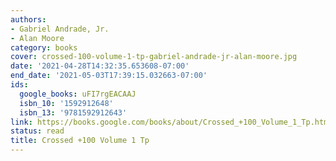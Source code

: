 ```yaml
---
authors:
- Gabriel Andrade, Jr.
- Alan Moore
category: books
cover: crossed-100-volume-1-tp-gabriel-andrade-jr-alan-moore.jpg
date: '2021-04-28T14:32:35.653608-07:00'
end_date: '2021-05-03T17:39:15.032663-07:00'
ids:
  google_books: uFI7rgEACAAJ
  isbn_10: '1592912648'
  isbn_13: '9781592912643'
link: https://books.google.com/books/about/Crossed_+100_Volume_1_Tp.html?hl=&id=uFI7rgEACAAJ
status: read
title: Crossed +100 Volume 1 Tp
---
```

